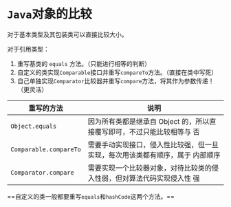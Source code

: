 # `Java`对象的比较

对于基本类型及其包装类可以直接比较大小。

对于引用类型：

1. 重写基类的 `equals` 方法。（只能进行相等的判断）
2. 自定义的类实现`Comparable`接口并重写`compareTo`方法。（直接在类中写死）
3. 自己单独实现`Comparator`比较器并重写`compare`方法，将其作为参数传递！（更灵活）

| 重写的方法             | 说明                                                         |
| ---------------------- | ------------------------------------------------------------ |
| `Object.equals`        | 因为所有类都是继承自 Object 的，所以直接覆写即可，不过只能比较相等与 否 |
| `Comparable.compareTo` | 需要手动实现接口，侵入性比较强，但一旦实现，每次用该类都有顺序，属于 内部顺序 |
| `Comparator.compare`   | 需要实现一个比较器对象，对待比较类的侵入性弱，但对算法代码实现侵入性 强 |

==自定义的类一般都要重写`equals`和`hashCode`这两个方法。==

​	